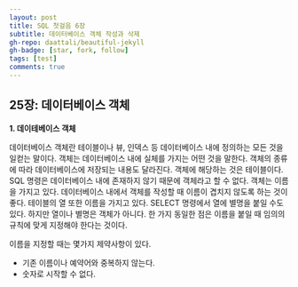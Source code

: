 ```yaml
---
layout: post
title: SQL 첫걸음 6장
subtitle: 데이터베이스 객체 작성과 삭제
gh-repo: daattali/beautiful-jekyll
gh-badge: [star, fork, follow]
tags: [test]
comments: true
---
```


## 25장: 데이터베이스 객체

**1. 데이테베이스 객체**

데이터베이스 객체란 테이블이나 뷰, 인덱스 등 데이터베이스 내에 정의하는 모든 것을 일컫는 말이다. 객체는 데이터베이스 내에 실체를 가지는 어떤 것을 말한다.
객체의 종류에 따라 데이터베이스에 저장되는 내용도 달라진다. 객체에 해당하는 것은 테이블이다. SQL 명령은 데이터베이스 내에 존재하지 않기 때문에 객체라고 할 수 없다.
객체는 이름을 가지고 있다. 데이터베이스 내에서 객체를 작성할 때 이름이 겹치지 않도록 하는 것이 좋다. 테이블의 열 또한 이름을 가지고 있다. SELECT 명령에서 열에 별명을
붙일 수도 있다. 하지만 열이나 별명은 객체가 아니다. 한 가지 동일한 점은 이름을 붙일 때 임의의 규칙에 맞게 지정해야 한다는 것이다. 

이름을 지정할 때는 몇가지 제약사항이 있다. 

- 기존 이름이나 예약어와 중복하지 않는다.
- 숫자로 시작할 수 없다.
